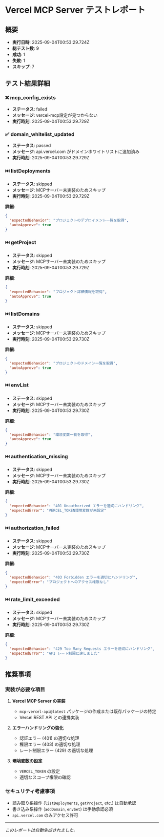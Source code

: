 # Vercel MCP Server テストレポート

## 概要

- **実行日時**: 2025-09-04T00:53:29.724Z
- **総テスト数**: 9
- **成功**: 1
- **失敗**: 1
- **スキップ**: 7

## テスト結果詳細

### ❌ mcp_config_exists

- **ステータス**: failed
- **メッセージ**: vercel-mcp設定が見つからない
- **実行時刻**: 2025-09-04T00:53:29.729Z

### ✅ domain_whitelist_updated

- **ステータス**: passed
- **メッセージ**: api.vercel.com がドメインホワイトリストに追加済み
- **実行時刻**: 2025-09-04T00:53:29.729Z

### ⏭️ listDeployments

- **ステータス**: skipped
- **メッセージ**: MCPサーバー未実装のためスキップ
- **実行時刻**: 2025-09-04T00:53:29.729Z

**詳細**:

```json
{
  "expectedBehavior": "プロジェクトのデプロイメント一覧を取得",
  "autoApprove": true
}
```

### ⏭️ getProject

- **ステータス**: skipped
- **メッセージ**: MCPサーバー未実装のためスキップ
- **実行時刻**: 2025-09-04T00:53:29.729Z

**詳細**:

```json
{
  "expectedBehavior": "プロジェクト詳細情報を取得",
  "autoApprove": true
}
```

### ⏭️ listDomains

- **ステータス**: skipped
- **メッセージ**: MCPサーバー未実装のためスキップ
- **実行時刻**: 2025-09-04T00:53:29.730Z

**詳細**:

```json
{
  "expectedBehavior": "プロジェクトのドメイン一覧を取得",
  "autoApprove": true
}
```

### ⏭️ envList

- **ステータス**: skipped
- **メッセージ**: MCPサーバー未実装のためスキップ
- **実行時刻**: 2025-09-04T00:53:29.730Z

**詳細**:

```json
{
  "expectedBehavior": "環境変数一覧を取得",
  "autoApprove": true
}
```

### ⏭️ authentication_missing

- **ステータス**: skipped
- **メッセージ**: MCPサーバー未実装のためスキップ
- **実行時刻**: 2025-09-04T00:53:29.730Z

**詳細**:

```json
{
  "expectedBehavior": "401 Unauthorized エラーを適切にハンドリング",
  "expectedError": "VERCEL_TOKEN環境変数が未設定"
}
```

### ⏭️ authorization_failed

- **ステータス**: skipped
- **メッセージ**: MCPサーバー未実装のためスキップ
- **実行時刻**: 2025-09-04T00:53:29.730Z

**詳細**:

```json
{
  "expectedBehavior": "403 Forbidden エラーを適切にハンドリング",
  "expectedError": "プロジェクトへのアクセス権限なし"
}
```

### ⏭️ rate_limit_exceeded

- **ステータス**: skipped
- **メッセージ**: MCPサーバー未実装のためスキップ
- **実行時刻**: 2025-09-04T00:53:29.730Z

**詳細**:

```json
{
  "expectedBehavior": "429 Too Many Requests エラーを適切にハンドリング",
  "expectedError": "API レート制限に達しました"
}
```

## 推奨事項

### 実装が必要な項目

1. **Vercel MCP Server の実装**
   - `mcp-vercel-api@latest` パッケージの作成または既存パッケージの特定
   - Vercel REST API との連携実装

2. **エラーハンドリングの強化**
   - 認証エラー (401) の適切な処理
   - 権限エラー (403) の適切な処理
   - レート制限エラー (429) の適切な処理

3. **環境変数の設定**
   - `VERCEL_TOKEN` の設定
   - 適切なスコープ権限の確認

### セキュリティ考慮事項

- 読み取り系操作 (`listDeployments`, `getProject`, etc.) は自動承認
- 書き込み系操作 (`addDomain`, `envSet`) は手動承認必須
- `api.vercel.com` のみアクセス許可

---

_このレポートは自動生成されました。_
